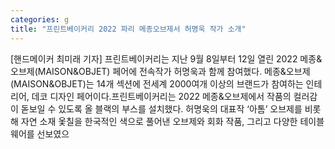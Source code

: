 ```yaml
---
categories: g
title: "프린트베이커리 2022 파리 메종오브제서 허명욱 작가 소개"
---
```

[핸드메이커 최미래 기자] 프린트베이커리는 지난 9월 8일부터 12일 열린 2022 메종&오브제(MAISON&OBJET) 페어에 전속작가 허명욱과 함께 참여했다. 메종&오브제(MAISON&OBJET)는 14개 섹션에 전세계 2000여개 이상의 브랜드가 참여하는 인테리어, 데코 디자인 페어이다.프린트베이커리는 2022 메종&오브제에서 작품의 컬러감이 돋보일 수 있도록 올 블랙의 부스를 설치했다. 허명욱의 대표작 ‘아톰’ 오브제를 비롯해 자연 소재 옻칠을 한국적인 색으로 풀어낸 오브제와 회화 작품, 그리고 다양한 테이블 웨어를 선보였으